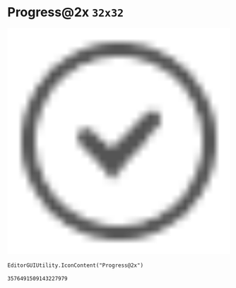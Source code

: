 # Progress@2x `32x32`
<img src="/img/Progress@2x.png" width=512 height=512>

``` CSharp
EditorGUIUtility.IconContent("Progress@2x")
```
```
3576491509143227979
```
